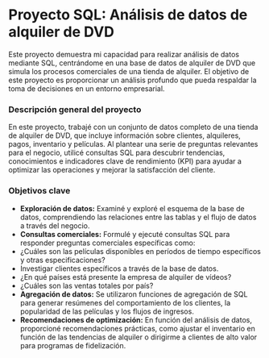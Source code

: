# Proyecto SQL: Análisis de datos de alquiler de DVD

Este proyecto demuestra mi capacidad para realizar análisis de datos mediante SQL, centrándome en una base de datos de alquiler de DVD que simula los procesos comerciales de una tienda de alquiler. El objetivo de este proyecto es proporcionar un análisis profundo que pueda respaldar la toma de decisiones en un entorno empresarial.

### Descripción general del proyecto
En este proyecto, trabajé con un conjunto de datos completo de una tienda de alquiler de DVD, que incluye información sobre clientes, alquileres, pagos, inventario y películas. Al plantear una serie de preguntas relevantes para el negocio, utilicé consultas SQL para descubrir tendencias, conocimientos e indicadores clave de rendimiento (KPI) para ayudar a optimizar las operaciones y mejorar la satisfacción del cliente.

### Objetivos clave
- **Exploración de datos:** Examiné y exploré el esquema de la base de datos, comprendiendo las relaciones entre las tablas y el flujo de datos a través del negocio.
- **Consultas comerciales:** Formulé y ejecuté consultas SQL para responder preguntas comerciales específicas como:
- ¿Cuáles son las películas disponibles en períodos de tiempo específicos y otras especificaciones?
- Investigar clientes específicos a través de la base de datos.
- ¿En qué países está presente la empresa de alquiler de vídeos?
- ¿Cuáles son las ventas totales por país?
- **Agregación de datos:** Se utilizaron funciones de agregación de SQL para generar resúmenes del comportamiento de los clientes, la popularidad de las películas y los flujos de ingresos.
- **Recomendaciones de optimización:** En función del análisis de datos, proporcioné recomendaciones prácticas, como ajustar el inventario en función de las tendencias de alquiler o dirigirme a clientes de alto valor para programas de fidelización.
